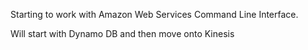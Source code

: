 Starting to work with Amazon Web Services Command Line Interface. 

Will start with Dynamo DB and then move onto Kinesis
